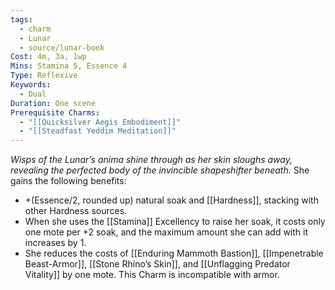```yaml
---
tags:
  - charm
  - Lunar
  - source/lunar-book
Cost: 4m, 3a, 1wp
Mins: Stamina 5, Essence 4
Type: Reflexive
Keywords:
  - Dual
Duration: One scene
Prerequisite Charms:
  - "[[Quicksilver Aegis Embodiment]]"
  - "[[Steadfast Yeddim Meditation]]"
---
```

*Wisps of the Lunar’s anima shine through as her skin sloughs away, revealing the perfected body of the invincible shapeshifter beneath.*
She gains the following benefits: 
- +(Essence/2, rounded up) natural soak and [[Hardness]], stacking with other Hardness sources. 
- When she uses the [[Stamina]] Excellency to raise her soak, it costs only one mote per +2 soak, and the maximum amount she can add with it increases by 1. 
- She reduces the costs of [[Enduring Mammoth Bastion]], [[Impenetrable Beast-Armor]], [[Stone Rhino’s Skin]], and [[Unflagging Predator Vitality]] by one mote. 
This Charm is incompatible with armor.